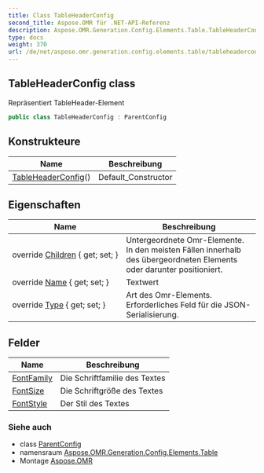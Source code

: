 ```yaml
---
title: Class TableHeaderConfig
second_title: Aspose.OMR für .NET-API-Referenz
description: Aspose.OMR.Generation.Config.Elements.Table.TableHeaderConfig klas. Repräsentiert TableHeaderElement
type: docs
weight: 370
url: /de/net/aspose.omr.generation.config.elements.table/tableheaderconfig/
---
```

## TableHeaderConfig class

Repräsentiert TableHeader-Element

```csharp
public class TableHeaderConfig : ParentConfig
```

## Konstrukteure

| Name | Beschreibung |
| --- | --- |
| [TableHeaderConfig](tableheaderconfig/)() | Default_Constructor |

## Eigenschaften

| Name | Beschreibung |
| --- | --- |
| override [Children](../../aspose.omr.generation.config.elements.table/tableheaderconfig/children/) { get; set; } | Untergeordnete Omr-Elemente. In den meisten Fällen innerhalb des übergeordneten Elements oder darunter positioniert. |
| override [Name](../../aspose.omr.generation.config.elements.table/tableheaderconfig/name/) { get; set; } | Textwert |
| override [Type](../../aspose.omr.generation.config.elements.table/tableheaderconfig/type/) { get; set; } | Art des Omr-Elements. Erforderliches Feld für die JSON-Serialisierung. |

## Felder

| Name | Beschreibung |
| --- | --- |
| [FontFamily](../../aspose.omr.generation.config.elements.table/tableheaderconfig/fontfamily/) | Die Schriftfamilie des Textes |
| [FontSize](../../aspose.omr.generation.config.elements.table/tableheaderconfig/fontsize/) | Die Schriftgröße des Textes |
| [FontStyle](../../aspose.omr.generation.config.elements.table/tableheaderconfig/fontstyle/) | Der Stil des Textes |

### Siehe auch

* class [ParentConfig](../../aspose.omr.generation.config/parentconfig/)
* namensraum [Aspose.OMR.Generation.Config.Elements.Table](../../aspose.omr.generation.config.elements.table/)
* Montage [Aspose.OMR](../../)


